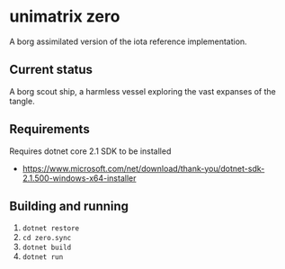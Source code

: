 # unimatrix zero

A borg assimilated version of the iota reference implementation.

## Current status

A borg scout ship, a harmless vessel exploring the vast expanses of the tangle.

## Requirements

Requires dotnet core 2.1 SDK to be installed
- https://www.microsoft.com/net/download/thank-you/dotnet-sdk-2.1.500-windows-x64-installer

## Building and running

1. `dotnet restore`
2. `cd zero.sync`
3. `dotnet build`
4. `dotnet run`

